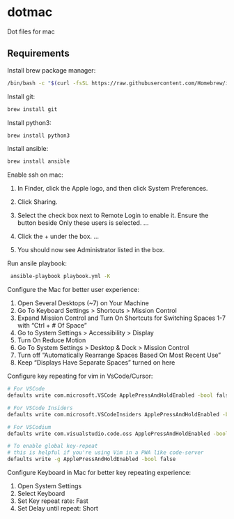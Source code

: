# dotmac
Dot files for mac

## Requirements
Install brew package manager:


```bash
/bin/bash -c "$(curl -fsSL https://raw.githubusercontent.com/Homebrew/install/HEAD/install.sh)"
```

Install git:

```bash
brew install git
```

Install python3:

```bash
brew install python3
```

Install ansible:

```bash
brew install ansible
```

Enable ssh on mac:

1. In Finder, click the Apple logo, and then click System Preferences.

2. Click Sharing.

3. Select the check box next to Remote Login to enable it. Ensure the button beside Only these users is selected. ...

4. Click the + under the box. ...

5. You should now see Administrator listed in the box.

Run ansile playbook:
```bash
 ansible-playbook playbook.yml -K

```

Configure the Mac for better user experience:

1. Open Several Desktops (~7) on Your Machine
2. Go To Keyboard Settings > Shortcuts > Mission Control
3. Expand Mission Control and Turn On Shortcuts for Switching Spaces 1-7 with “Ctrl + # Of Space”
4. Go to System Settings > Accessibility > Display
5. Turn On Reduce Motion
6. Go To System Settings > Desktop & Dock > Mission Control
7. Turn off “Automatically Rearrange Spaces Based On Most Recent Use”
8. Keep “Displays Have Separate Spaces” turned on here

Configure key repeating for vim in VsCode/Cursor:

```bash
# For VSCode
defaults write com.microsoft.VSCode ApplePressAndHoldEnabled -bool false

# For VSCode Insiders
defaults write com.microsoft.VSCodeInsiders ApplePressAndHoldEnabled -bool false

# For VSCodium
defaults write com.visualstudio.code.oss ApplePressAndHoldEnabled -bool false

# To enable global key-repeat
# this is helpful if you're using Vim in a PWA like code-server
defaults write -g ApplePressAndHoldEnabled -bool false

```

Configure Keyboard in Mac for better key repeating experience:

1. Open System Settings
2. Select Keyboard
3. Set Key repeat rate: Fast
4. Set Delay until repeat: Short
